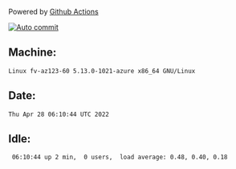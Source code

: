 Powered by [Github Actions](https://github.com/features/actions)

[![Auto commit](https://github.com/gyfary/workstation/workflows/Auto%20commit/badge.svg)](https://github.com/gyfary/workstation/actions?query=workflow%3A%22Auto+commit%22)

## Machine:
```
Linux fv-az123-60 5.13.0-1021-azure x86_64 GNU/Linux
```
## Date:
```
Thu Apr 28 06:10:44 UTC 2022
```
## Idle:
```
 06:10:44 up 2 min,  0 users,  load average: 0.48, 0.40, 0.18
```
